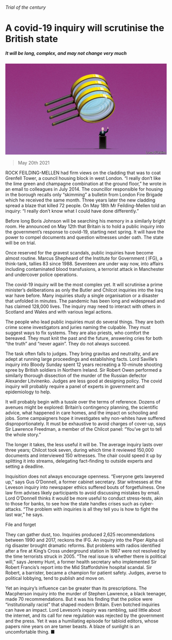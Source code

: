 ###### Trial of the century

# A covid-19 inquiry will scrutinise the British state 

##### It will be long, complex, and may not change very much 

![image](images/20210522_BRD001_0.jpg) 

> May 20th 2021 

ROCK FEILDING-MELLEN had firm views on the cladding that was to coat Grenfell Tower, a council housing block in west London. “I really don’t like the lime green and champagne combination at the ground floor,” he wrote in an email to colleagues in July 2014. The councillor responsible for housing in the borough recalls only “skimming” a bulletin from London Fire Brigade which he received the same month. Three years later the new cladding spread a blaze that killed 72 people. On May 18th Mr Feilding-Mellen told an inquiry: “I really don’t know what I could have done differently.”

Before long Boris Johnson will be searching his memory in a similarly bright room. He announced on May 12th that Britain is to hold a public inquiry into the government’s response to covid-19, starting next spring. It will have the power to compel documents and question witnesses under oath. The state will be on trial.


Once reserved for the gravest scandals, public inquiries have become almost routine. Marcus Shepheard of the Institute for Government ( IFG), a think-tank, tallies 83 since 1988. Seventeen are under way now, into affairs including contaminated blood transfusions, a terrorist attack in Manchester and undercover police operations.

The covid-19 inquiry will be the most complex yet. It will scrutinise a prime minister’s deliberations as only the Butler and Chilcot inquiries into the Iraq war have before. Many inquiries study a single organisation or a disaster that unfolded in minutes. The pandemic has been long and widespread and has claimed 128,000 lives. The inquiry may need to interact with others in Scotland and Wales and with various legal actions.

The people who lead public inquiries must do several things. They are both crime scene investigators and juries naming the culpable. They must suggest ways to fix systems. They are also priests, who comfort the bereaved. They must knit the past and the future, answering cries for both “the truth” and “never again”. They do not always succeed.

The task often falls to judges. They bring gravitas and neutrality, and are adept at running large proceedings and establishing facts. Lord Saville’s inquiry into Bloody Sunday spent 12 years recreating a 10-minute shooting spree by British soldiers in Northern Ireland. Sir Robert Owen performed a similarly thorough dissection of the murder of the Russian defector Alexander Litvinenko. Judges are less good at designing policy. The covid inquiry will probably require a panel of experts in government and epidemiology to help.

It will probably begin with a tussle over the terms of reference. Dozens of avenues might be explored: Britain’s contingency planning, the scientific advice, what happened in care homes, and the impact on schooling and jobs. Some campaigners hope it investigates why non-whites have suffered disproportionately. It must be exhaustive to avoid charges of cover-up, says Sir Lawrence Freedman, a member of the Chilcot panel: “You’ve got to tell the whole story.”

The longer it takes, the less useful it will be. The average inquiry lasts over three years; Chilcot took seven, during which time it reviewed 150,000 documents and interviewed 150 witnesses. The chair could speed it up by splitting it into streams, delegating fact-finding to outside experts and setting a deadline.

Inquisition does not always encourage openness. “Everyone gets lawyered up,” says Gus O’Donnell, a former cabinet secretary. Star witnesses at the Leveson inquiry into newspaper ethics suffered bouts of forgetfulness. One law firm advises likely participants to avoid discussing mistakes by email. Lord O’Donnell thinks it would be more useful to conduct stress-tests, akin to those for banks, to see how the state handles crises such as cyber-attacks. “The problem with inquiries is all they tell you is how to fight the last war,” he says.

File and forget

They can gather dust, too. Inquiries produced 2,625 recommendations between 1990 and 2017, reckons the IFG. An inquiry into the Piper Alpha oil rig disaster brought dramatic reforms. But problems with radios identified after a fire at King’s Cross underground station in 1987 were not resolved by the time terrorists struck in 2005. “The real issue is whether there is political will,” says Jeremy Hunt, a former health secretary who implemented Sir Robert Francis’s report into the Mid Staffordshire hospital scandal. Sir Robert, a barrister, became a champion for patient safety. Judges, averse to political lobbying, tend to publish and move on.

Yet an inquiry’s influence can be greater than its prescriptions. The Macpherson inquiry into the murder of Stephen Lawrence, a black teenager, made 70 recommendations. But it was his finding that the police were “institutionally racist” that shaped modern Britain. Even botched inquiries can have an impact. Lord Leveson’s inquiry was rambling, said little about the internet, and its call for new regulation was rejected by the government and the press. Yet it was a humiliating episode for tabloid editors, whose papers nine years on are tamer beasts. A blaze of sunlight is an uncomfortable thing. ■


